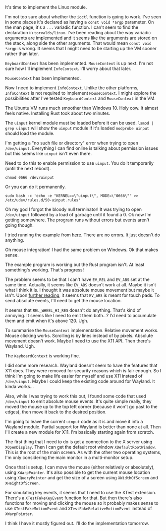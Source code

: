 It's time to implement the Linux module.

I'm not too sure about whether the `ioctl` function is going to work. I've seen
in some places it's declared as having a `const void *argp` parameter. On the
man page, it's a `...` variadic function. I can't seem to find the declaration
in `torvalds/linux`. I've been reading about the way variadic arguments are
implemented and it seems like the arguments are stored on the stack, along side
the other arguments. That would mean `const void *argp` is wrong. It seems that
I might need to be starting up the VM sooner rather than later.

`KeyboardContext` has been implemented. `MouseContext` is up next. I'm not sure
how I'll implement `InfoContext`. I'll worry about that later.

`MouseContext` has been implemented.

Now I need to implement `InfoContext`. Unlike the other platforms, `InfoContext`
is not required to implement `MouseContext`. I might explore the possibilities
after I've tested `KeyboardContext` and `MouseContext` in the VM.

The Ubuntu VM runs much smoother than Windows 10. Holy cow. It almost feels
native. Installing Rust took about two minutes.

The `uinput` kernel module must be loaded before it can be used.
`lsmod | grep uinput` will show the `uinput` module if it's loaded
`modprobe uinput` should load the module.

I'm getting a "no such file or directory" error when trying to open
`/dev/uinput`. Everything I can find online is talking about permission issues
but this seems like `uinput` isn't even there.

Need to do this to enable permission to use `uinput`. You do it temporarily
(until the next reboot).
```shell
chmod 0666 /dev/uinput
```
Or you can do it permanently.
```shell
sudo bash -c 'echo -e "KERNEL==\"uinput\", MODE=\"0666\"" >> /etc/udev/rules.d/50-uinput.rules'
```

Oh my god I forgot the bloody null terminator! It was trying to open
`/dev/uinput` followed by a load of garbage until it found a 0. Ok now I'm
getting somewhere. The program runs without errors but events aren't going
though.

I tried running the example from
[here](https://www.kernel.org/doc/html/v4.12/input/uinput.html).
There are no errors. It just doesn't do anything.

Oh mouse integration! I had the same problem on Windows. Ok that makes sense.

The example program is working but the Rust program isn't. At least something's
working. That's progress!

The problem seems to be that I can't have `EV_REL` and `EV_ABS` set at the same
time. Actually, it seems like `EV_ABS` doesn't work at all. Maybe it isn't what
I think it is. I thought it was absolute mouse movement but maybe it isn't. Upon
[further reading](https://www.kernel.org/doc/html/v4.12/input/event-codes.html),
it seems that `EV_ABS` is meant for touch pads. To send absolute events, I'll
need to get the mouse location.

It seems that `REL_WHEEL_HI_RES` doesn't do anything. That's kind of annoying.
It seems like I need to emit them both...? I'd need to accumulate them and emit
when it's above 120. Ugh.

To summarise the `MouseContext` implementation. Relative movement works. Mouse
clicking works. Scrolling is by lines instead of by pixels. Absolute movement
doesn't work. Maybe I need to use the X11 API. Then there's Wayland. Ugh.

The `KeyboardContext` is working fine.

I did some more research. Wayland doesn't seem to have the features that X11
does. They were removed for security reasons which is fair enough. So I think
I'm going to make life easier for myself and use X11 instead of `/dev/uinput`.
Maybe I could keep the existing code around for Wayland. It kinda works...

Also, while I was trying to work this out, I found some code that used
`/dev/uinput` to emit absolute mouse events. It's quite simple really, they
moved the mouse up to the top left corner (because it won't go past to the
edges), then move it back to the desired position.

I'm going to leave the current `uinput` code as it is and move it into a
Wayland module. Partial support for Wayland is better than none at all. Then
I'll create a new module for X11. I'm basically starting again from scratch.

The first thing that I need to do is get a connection to the X server using
`XOpenDisplay`. Then I can get the default root window `XDefaultRootWindow`.
This is the root of the main screen. As with the other two operating systems,
I'm only considering the main monitor in a multi-monitor setup.

Once that is setup, I can move the mouse (either relatively or absolutely),
using `XWarpPointer`. It's also possible to get the current mouse location using
`XQueryPointer` and get the size of a screen using
`XWidthOfScreen` and `XHeightOfScreen`.

For simulating key events, it seems that I need to use the XTest extension.
There's a `XTestFakeKeyEvent` function for that. But then there's also functions
for moving and clicking the mouse so it probably makes sense to use
`XTestFakeMotionEvent` and `XTestFakeRelativeMotionEvent` instead of
`XWarpPointer`.

I think I have it mostly figured out. I'll do the implementation tomorrow.
